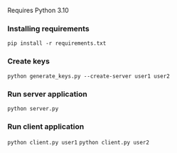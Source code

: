 Requires Python 3.10

### Installing requirements
`pip install -r requirements.txt`

### Create keys
`python generate_keys.py --create-server user1 user2`

### Run server application
`python server.py`

### Run client application
`python client.py user1`
`python client.py user2`

